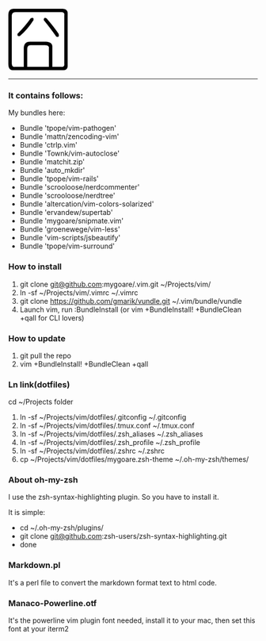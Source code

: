![jiong](http://github.com/mygoare/.vim/raw/master/jiong.png)
_______

### It contains follows:

My bundles here:

* Bundle 'tpope/vim-pathogen'
* Bundle 'mattn/zencoding-vim'
* Bundle 'ctrlp.vim'
* Bundle 'Townk/vim-autoclose'
* Bundle 'matchit.zip'
* Bundle 'auto_mkdir'
* Bundle 'tpope/vim-rails'
* Bundle 'scrooloose/nerdcommenter'
* Bundle 'scrooloose/nerdtree'
* Bundle 'altercation/vim-colors-solarized'
* Bundle 'ervandew/supertab'
* Bundle 'mygoare/snipmate.vim'
* Bundle 'groenewege/vim-less'
* Bundle 'vim-scripts/jsbeautify'
* Bundle 'tpope/vim-surround'

### How to install

1. git clone git@github.com:mygoare/.vim.git ~/Projects/vim/
2. ln -sf ~/Projects/vim/.vimrc ~/.vimrc
3. git clone https://github.com/gmarik/vundle.git ~/.vim/bundle/vundle
4. Launch vim, run :BundleInstall (or vim +BundleInstall! +BundleClean +qall for CLI lovers)

### How to update

1. git pull the repo
2. vim +BundleInstall! +BundleClean +qall

### Ln link(dotfiles)

cd ~/Projects folder

1. ln -sf ~/Projects/vim/dotfiles/.gitconfig ~/.gitconfig
2. ln -sf ~/Projects/vim/dotfiles/.tmux.conf ~/.tmux.conf
3. ln -sf ~/Projects/vim/dotfiles/.zsh_aliases ~/.zsh_aliases
4. ln -sf ~/Projects/vim/dotfiles/.zsh_profile ~/.zsh_profile
5. ln -sf ~/Projects/vim/dotfiles/.zshrc ~/.zshrc
6. cp ~/Projects/vim/dotfiles/mygoare.zsh-theme ~/.oh-my-zsh/themes/

### About oh-my-zsh

I use the zsh-syntax-highlighting plugin. So you have to install it.

It is simple:
  * cd ~/.oh-my-zsh/plugins/
  * git clone git@github.com:zsh-users/zsh-syntax-highlighting.git
  * done

### Markdown.pl

It's a perl file to convert the markdown format text to html code.

### Manaco-Powerline.otf

It's the powerline vim plugin font needed, install it to your mac, then set this font at your iterm2
